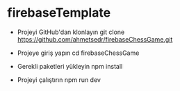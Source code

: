 # firebaseTemplate

* Projeyi GitHub'dan klonlayın
git clone https://github.com/ahmetsedr/firebaseChessGame.git

* Projeye giriş yapın
cd firebaseChessGame

* Gerekli paketleri yükleyin
npm install

* Projeyi çalıştırın
npm run dev
